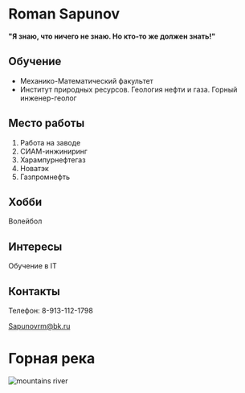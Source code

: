 # Roman Sapunov

**"Я знаю, что ничего не знаю. Но кто-то же должен знать!"**

## Обучение

* Механико-Математический факультет
* Институт природных ресурсов. Геология нефти и газа. Горный инженер-геолог
  
## Место работы
1. Работа на заводе
2. СИАМ-инжиниринг
3. Харампурнефтегаз
4. Новатэк
5. Газпромнефть

## Хобби

Волейбол

## Интересы

Обучение в IT

## Контакты

Телефон: 8-913-112-1798

Sapunovrm@bk.ru


# __Горная река__

![mountains river](https://avatars.mds.yandex.net/i?id=6baad3cc12e2afdab70631535081e669c5a5f67b-8218669-images-thumbs&n=13)